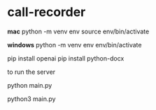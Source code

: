 # call-recorder

**mac**
python -m venv env
source env/bin/activate

**windows**
python -m venv env
env/bin/activate

pip install openai
pip install python-docx


to run the server

python main.py

python3 main.py
